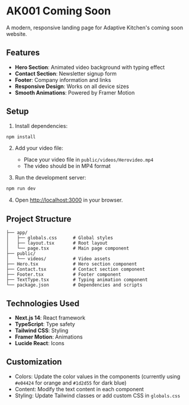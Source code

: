 # AK001 Coming Soon

A modern, responsive landing page for Adaptive Kitchen's coming soon website.

## Features

- **Hero Section**: Animated video background with typing effect
- **Contact Section**: Newsletter signup form
- **Footer**: Company information and links
- **Responsive Design**: Works on all device sizes
- **Smooth Animations**: Powered by Framer Motion

## Setup

1. Install dependencies:
```bash
npm install
```

2. Add your video file:
   - Place your video file in `public/videos/Herovideo.mp4`
   - The video should be in MP4 format

3. Run the development server:
```bash
npm run dev
```

4. Open [http://localhost:3000](http://localhost:3000) in your browser.

## Project Structure

```
├── app/
│   ├── globals.css      # Global styles
│   ├── layout.tsx       # Root layout
│   └── page.tsx         # Main page component
├── public/
│   └── videos/          # Video assets
├── Hero.tsx             # Hero section component
├── Contact.tsx          # Contact section component
├── Footer.tsx           # Footer component
├── TextType.tsx         # Typing animation component
└── package.json         # Dependencies and scripts
```

## Technologies Used

- **Next.js 14**: React framework
- **TypeScript**: Type safety
- **Tailwind CSS**: Styling
- **Framer Motion**: Animations
- **Lucide React**: Icons

## Customization

- Colors: Update the color values in the components (currently using `#e04424` for orange and `#1d2d55` for dark blue)
- Content: Modify the text content in each component
- Styling: Update Tailwind classes or add custom CSS in `globals.css`

